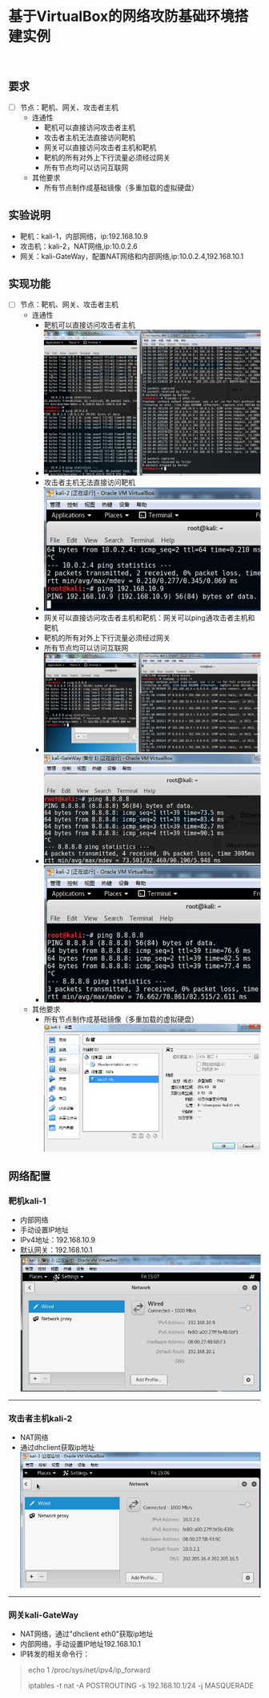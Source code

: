 # 基于VirtualBox的网络攻防基础环境搭建实例 #
<br/>

## 要求 ##

* [ ] 节点：靶机、网关、攻击者主机
    * 连通性
        * 靶机可以直接访问攻击者主机
        * 攻击者主机无法直接访问靶机
        * 网关可以直接访问攻击者主机和靶机
        * 靶机的所有对外上下行流量必须经过网关
        * 所有节点均可以访问互联网
    * 其他要求
        * 所有节点制作成基础镜像（多重加载的虚拟硬盘）

## 实验说明 ##
- 靶机：kali-1，内部网络，ip:192.168.10.9
- 攻击机：kali-2，NAT网络,ip:10.0.2.6
- 网关：kali-GateWay，配置NAT网络和内部网络,ip:10.0.2.4,192.168.10.1

## 实现功能 ##
* [ ] 节点：靶机、网关、攻击者主机
    * 连通性
        * 靶机可以直接访问攻击者主机
        * ![](pictures/1.PNG)
        * 攻击者主机无法直接访问靶机
        * ![](pictures/2.PNG)
        * 网关可以直接访问攻击者主机和靶机：网关可以ping通攻击者主机和靶机
        * 靶机的所有对外上下行流量必须经过网关
        * 所有节点均可以访问互联网
        * ![](pictures/4.PNG)
        * ![](pictures/5.PNG)
        * ![](pictures/3.PNG)
    * 其他要求
        * 所有节点制作成基础镜像（多重加载的虚拟硬盘）
        ![](pictures/12.PNG)


## 网络配置 ##
### 靶机kali-1 ###
- 内部网络
- 手动设置IP地址
- IPv4地址：192.168.10.9
- 默认网关：192.168.10.1
![](pictures/10.PNG)
----------
### 攻击者主机kali-2 ###
- NAT网络
- 通过dhclient获取ip地址
![](./pictures/9.PNG)
----------
### 网关kali-GateWay ###
- NAT网络，通过"dhclient eth0"获取ip地址
- 内部网络，手动设置IP地址192.168.10.1
- IP转发的相关命令行：
> echo 1 /proc/sys/net/ipv4/ip_forward
> 
> iptables -t nat -A POSTROUTING -s 192.168.10.1/24 -j MASQUERADE

